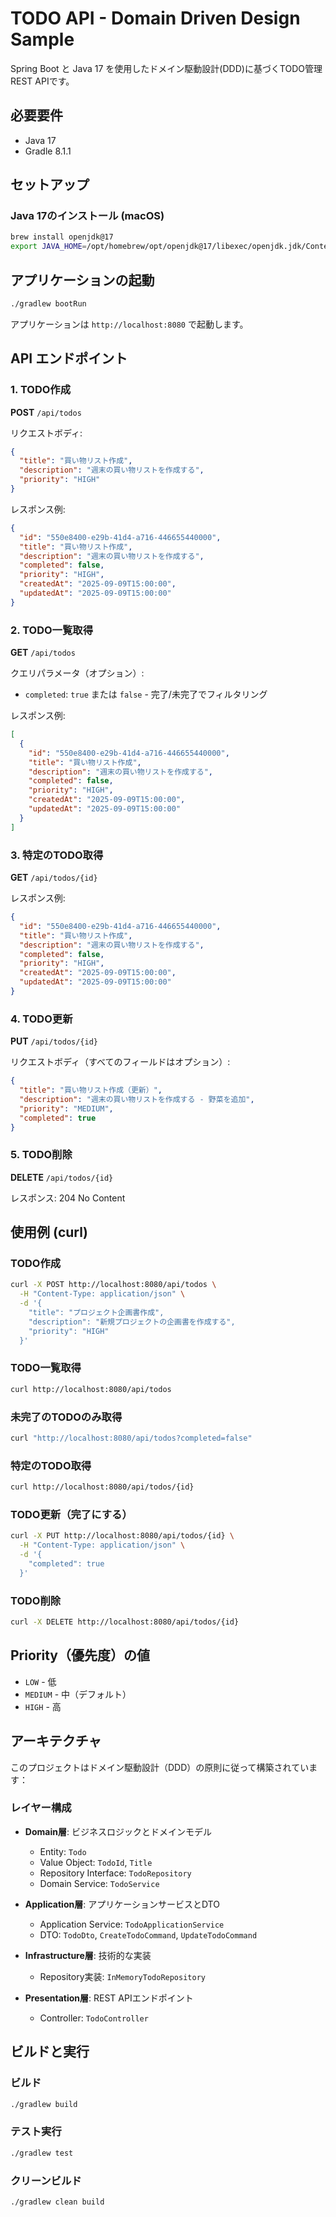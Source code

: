 # TODO API - Domain Driven Design Sample

Spring Boot と Java 17 を使用したドメイン駆動設計(DDD)に基づくTODO管理REST APIです。

## 必要要件

- Java 17
- Gradle 8.1.1

## セットアップ

### Java 17のインストール (macOS)

```bash
brew install openjdk@17
export JAVA_HOME=/opt/homebrew/opt/openjdk@17/libexec/openjdk.jdk/Contents/Home
```

## アプリケーションの起動

```bash
./gradlew bootRun
```

アプリケーションは `http://localhost:8080` で起動します。

## API エンドポイント

### 1. TODO作成
**POST** `/api/todos`

リクエストボディ:
```json
{
  "title": "買い物リスト作成",
  "description": "週末の買い物リストを作成する",
  "priority": "HIGH"
}
```

レスポンス例:
```json
{
  "id": "550e8400-e29b-41d4-a716-446655440000",
  "title": "買い物リスト作成",
  "description": "週末の買い物リストを作成する",
  "completed": false,
  "priority": "HIGH",
  "createdAt": "2025-09-09T15:00:00",
  "updatedAt": "2025-09-09T15:00:00"
}
```

### 2. TODO一覧取得
**GET** `/api/todos`

クエリパラメータ（オプション）:
- `completed`: `true` または `false` - 完了/未完了でフィルタリング

レスポンス例:
```json
[
  {
    "id": "550e8400-e29b-41d4-a716-446655440000",
    "title": "買い物リスト作成",
    "description": "週末の買い物リストを作成する",
    "completed": false,
    "priority": "HIGH",
    "createdAt": "2025-09-09T15:00:00",
    "updatedAt": "2025-09-09T15:00:00"
  }
]
```

### 3. 特定のTODO取得
**GET** `/api/todos/{id}`

レスポンス例:
```json
{
  "id": "550e8400-e29b-41d4-a716-446655440000",
  "title": "買い物リスト作成",
  "description": "週末の買い物リストを作成する",
  "completed": false,
  "priority": "HIGH",
  "createdAt": "2025-09-09T15:00:00",
  "updatedAt": "2025-09-09T15:00:00"
}
```

### 4. TODO更新
**PUT** `/api/todos/{id}`

リクエストボディ（すべてのフィールドはオプション）:
```json
{
  "title": "買い物リスト作成（更新）",
  "description": "週末の買い物リストを作成する - 野菜を追加",
  "priority": "MEDIUM",
  "completed": true
}
```

### 5. TODO削除
**DELETE** `/api/todos/{id}`

レスポンス: 204 No Content

## 使用例 (curl)

### TODO作成
```bash
curl -X POST http://localhost:8080/api/todos \
  -H "Content-Type: application/json" \
  -d '{
    "title": "プロジェクト企画書作成",
    "description": "新規プロジェクトの企画書を作成する",
    "priority": "HIGH"
  }'
```

### TODO一覧取得
```bash
curl http://localhost:8080/api/todos
```

### 未完了のTODOのみ取得
```bash
curl "http://localhost:8080/api/todos?completed=false"
```

### 特定のTODO取得
```bash
curl http://localhost:8080/api/todos/{id}
```

### TODO更新（完了にする）
```bash
curl -X PUT http://localhost:8080/api/todos/{id} \
  -H "Content-Type: application/json" \
  -d '{
    "completed": true
  }'
```

### TODO削除
```bash
curl -X DELETE http://localhost:8080/api/todos/{id}
```

## Priority（優先度）の値

- `LOW` - 低
- `MEDIUM` - 中（デフォルト）
- `HIGH` - 高

## アーキテクチャ

このプロジェクトはドメイン駆動設計（DDD）の原則に従って構築されています：

### レイヤー構成

- **Domain層**: ビジネスロジックとドメインモデル
  - Entity: `Todo`
  - Value Object: `TodoId`, `Title`
  - Repository Interface: `TodoRepository`
  - Domain Service: `TodoService`

- **Application層**: アプリケーションサービスとDTO
  - Application Service: `TodoApplicationService`
  - DTO: `TodoDto`, `CreateTodoCommand`, `UpdateTodoCommand`

- **Infrastructure層**: 技術的な実装
  - Repository実装: `InMemoryTodoRepository`

- **Presentation層**: REST APIエンドポイント
  - Controller: `TodoController`

## ビルドと実行

### ビルド
```bash
./gradlew build
```

### テスト実行
```bash
./gradlew test
```

### クリーンビルド
```bash
./gradlew clean build
```